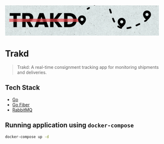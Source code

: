![](./assets/trakd.png)

# Trakd

> Trakd: A real-time consignment tracking app for monitoring shipments and deliveries. 

## Tech Stack

- [Go]()
- [Go Fiber]()
- [RabbitMQ]()

## Running application using `docker-compose`

```bash
docker-compose up -d
```

